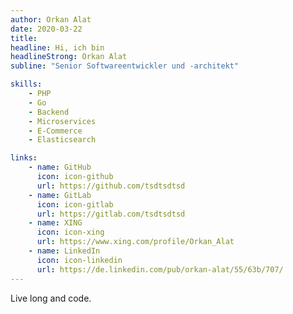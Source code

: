 ```yaml
---
author: Orkan Alat
date: 2020-03-22
title: 
headline: Hi, ich bin
headlineStrong: Orkan Alat
subline: "Senior Softwareentwickler und -architekt"

skills:
    - PHP
    - Go
    - Backend
    - Microservices 
    - E-Commerce
    - Elasticsearch

links:
    - name: GitHub
      icon: icon-github
      url: https://github.com/tsdtsdtsd
    - name: GitLab
      icon: icon-gitlab
      url: https://gitlab.com/tsdtsdtsd
    - name: XING
      icon: icon-xing
      url: https://www.xing.com/profile/Orkan_Alat
    - name: LinkedIn
      icon: icon-linkedin
      url: https://de.linkedin.com/pub/orkan-alat/55/63b/707/
---
```


Live long and code.

